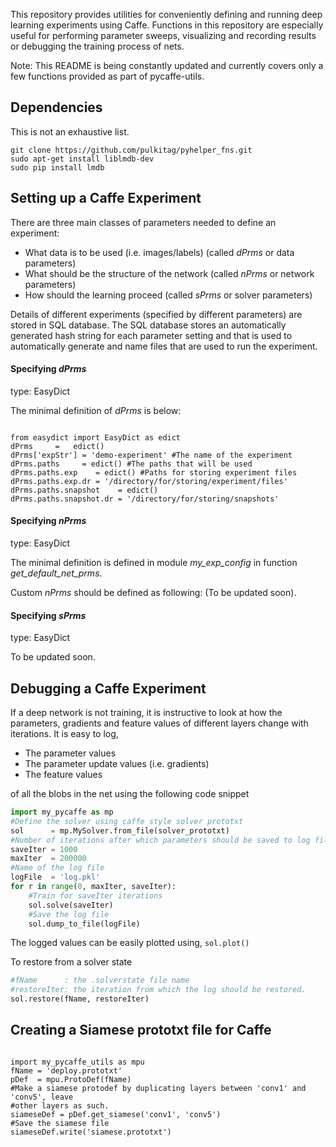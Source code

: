This repository provides utilities for conveniently defining and running deep learning experiments using Caffe. Functions in this repository are especially useful for performing parameter sweeps, visualizing and recording results or debugging the training process of nets.

Note: This README is being constantly updated and currently covers only a few functions provided as part of pycaffe-utils.

Dependencies
-------------
This is not an exhaustive list. 
```
git clone https://github.com/pulkitag/pyhelper_fns.git
sudo apt-get install liblmdb-dev
sudo pip install lmdb
```


Setting up a Caffe Experiment
----------------------------------

There are three main classes of parameters needed to define an experiment:
- What data is to be used (i.e. images/labels) (called <i>dPrms</i>  or data parameters)
- What should be the structure of the network  (called <i>nPrms</i> or network parameters)
- How should the learning proceed (called <i>sPrms</i> or solver parameters)

Details of different experiments (specified by different parameters) are stored in SQL database. The SQL database stores an automatically generated hash string for each parameter setting and that is used to automatically generate and name files that are used to run
the experiment.

#### Specifying <i>dPrms</i>
type: EasyDict

The minimal definition of <i>dPrms</i> is below:
<pre><code>
from easydict import EasyDict as edict
dPrms     =   edict()
dPrms['expStr'] = 'demo-experiment' #The name of the experiment
dPrms.paths     = edict() #The paths that will be used
dPrms.paths.exp    = edict() #Paths for storing experiment files
dPrms.paths.exp.dr = '/directory/for/storing/experiment/files'
dPrms.paths.snapshot    = edict()
dPrms.paths.snapshot.dr = '/directory/for/storing/snapshots'
</code></pre>

#### Specifying <i>nPrms</i>
type: EasyDict

The minimal definition is defined in module <i>my_exp_config</i> in function <i> get_default_net_prms</i>.

Custom <i>nPrms</i> should be defined as following:
(To be updated soon).

#### Specifying <i>sPrms</i>
type: EasyDict

To be updated soon.






Debugging a Caffe Experiment
-------------------------------------------------------------------------

If a deep network is not training, it is instructive to look at how the parameters, gradients and feature values of different layers change with iterations. It is easy to log,
- The parameter values
- The parameter update values (i.e. gradients)
- The feature values

of all the blobs in the net using the following code snippet

```python
import my_pycaffe as mp
#Define the solver using caffe style solver prototxt
sol      = mp.MySolver.from_file(solver_prototxt)
#Number of iterations after which parameters should be saved to log file
saveIter = 1000  
maxIter  = 200000
#Name of the log file
logFile  = 'log.pkl'
for r in range(0, maxIter, saveIter):
    #Train for saveIter iterations
    sol.solve(saveIter)
    #Save the log file
    sol.dump_to_file(logFile)
```
The logged values can be easily plotted using, `sol.plot()`

To restore from a solver state
```python
#fName      : the .solverstate file name
#restoreIter: the iteration from which the log should be restored. 
sol.restore(fName, restoreIter)
```


Creating a Siamese prototxt file for Caffe
-------------------------
<pre><code>
import my_pycaffe_utils as mpu
fName = 'deploy.prototxt'
pDef  = mpu.ProtoDef(fName)
#Make a siamese protodef by duplicating layers between 'conv1' and 'conv5', leave
#other layers as such.
siameseDef = pDef.get_siamese('conv1', 'conv5')
#Save the siamese file
siameseDef.write('siamese.prototxt')
</code></pre>
